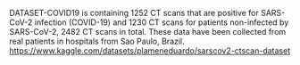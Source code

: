 DATASET-COVID19 is containing 1252 CT scans that are positive for SARS-CoV-2 infection (COVID-19) and 1230 CT scans for patients non-infected by SARS-CoV-2, 2482 CT scans in total. These data have been collected from real patients in hospitals from Sao Paulo, Brazil.
https://www.kaggle.com/datasets/plameneduardo/sarscov2-ctscan-dataset
